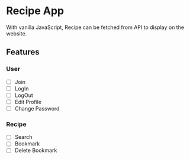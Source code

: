 # Recipe App
With vanilla JavaScript, Recipe can be fetched from API to display on the website. 

## Features
### User
- [ ] Join
- [ ] LogIn
- [ ] LogOut
- [ ] Edit Profile
- [ ] Change Password

### Recipe
- [ ] Search
- [ ] Bookmark
- [ ] Delete Bookmark